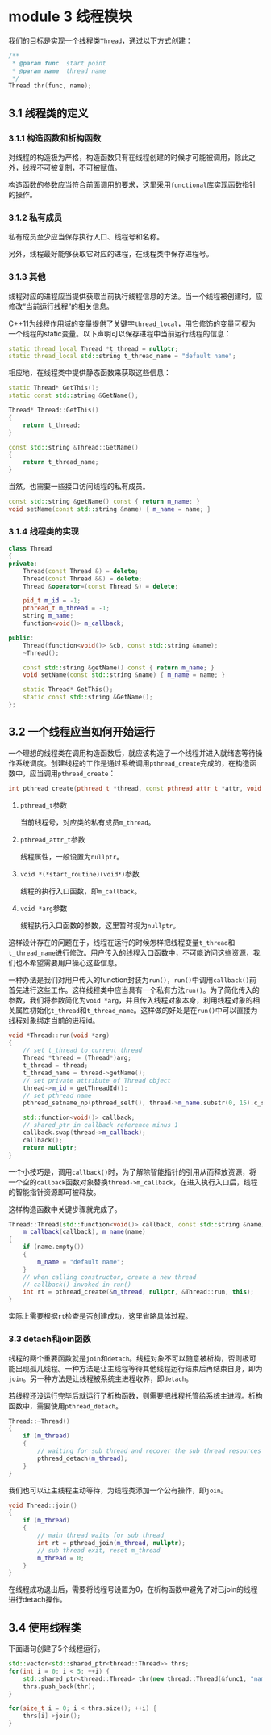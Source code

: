# module 3 线程模块

我们的目标是实现一个线程类`Thread`，通过以下方式创建：
``` cpp
/**
 * @param func  start point
 * @param name  thread name
 */
Thread thr(func, name);
```

## 3.1 线程类的定义

### 3.1.1 构造函数和析构函数

对线程的构造极为严格，构造函数只有在线程创建的时候才可能被调用，除此之外，线程不可被复制，不可被赋值。

构造函数的参数应当符合前面调用的要求，这里采用`functional`库实现函数指针的操作。

### 3.1.2 私有成员

私有成员至少应当保存执行入口、线程号和名称。

另外，线程最好能够获取它对应的进程，在线程类中保存进程号。

### 3.1.3 其他

线程对应的进程应当提供获取当前执行线程信息的方法。当一个线程被创建时，应修改“当前运行线程”的相关信息。

C++11为线程作用域的变量提供了关键字`thread_local`，用它修饰的变量可视为一个线程的static变量。以下声明可以保存进程中当前运行线程的信息：
``` cpp
static thread_local Thread *t_thread = nullptr;
static thread_local std::string t_thread_name = "default name";
```

相应地，在线程类中提供静态函数来获取这些信息：
``` cpp
static Thread* GetThis();
static const std::string &GetName();

Thread* Thread::GetThis()
{
    return t_thread;
}

const std::string &Thread::GetName()
{
    return t_thread_name;
}
```

当然，也需要一些接口访问线程的私有成员。
``` cpp
const std::string &getName() const { return m_name; }
void setName(const std::string &name) { m_name = name; }
```

### 3.1.4 线程类的实现

``` cpp
class Thread
{
private:
    Thread(const Thread &) = delete;
    Thread(const Thread &&) = delete;
    Thread &operator=(const Thread &) = delete;

    pid_t m_id = -1;
    pthread_t m_thread = -1;
    string m_name;
    function<void()> m_callback;

public:
    Thread(function<void()> &cb, const std::string &name);
    ~Thread();

    const std::string &getName() const { return m_name; }
    void setName(const std::string &name) { m_name = name; }

    static Thread* GetThis();
    static const std::string &GetName();
};
```

## 3.2 一个线程应当如何开始运行

一个理想的线程类在调用构造函数后，就应该构造了一个线程并进入就绪态等待操作系统调度。创建线程的工作是通过系统调用`pthread_create`完成的，在构造函数中，应当调用`pthread_create`：
``` cpp
int pthread_create(pthread_t *thread, const pthread_attr_t *attr, void *(*start_routine) (void *), void *arg);
```

1. `pthread_t`参数

    当前线程号，对应类的私有成员`m_thread`。

2. `pthread_attr_t`参数

    线程属性，一般设置为`nullptr`。

3. `void *(*start_routine)(void*)`参数

    线程的执行入口函数，即`m_callback`。

4. `void *arg`参数

    线程执行入口函数的参数，这里暂时视为`nullptr`。

这样设计存在的问题在于，线程在运行的时候怎样把线程变量`t_thread`和`t_thread_name`进行修改。用户传入的线程入口函数中，不可能访问这些资源，我们也不希望需要用户操心这些信息。

一种办法是我们对用户传入的function封装为`run()`，`run()`中调用`callback()`前首先进行这些工作。这样线程类中应当具有一个私有方法`run()`。为了简化传入的参数，我们将参数简化为`void *arg`，并且传入线程对象本身，利用线程对象的相关属性初始化`t_thread`和`t_thread_name`。这样做的好处是在`run()`中可以直接为线程对象绑定当前的进程id。
``` cpp
void *Thread::run(void *arg)
{
    // set t_thread to current thread
    Thread *thread = (Thread*)arg;
    t_thread = thread;
    t_thread_name = thread->getName();
    // set private attribute of Thread object
    thread->m_id = getThreadId();
    // set pthread name
    pthread_setname_np(pthread_self(), thread->m_name.substr(0, 15).c_str());

    std::function<void()> callback;
    // shared_ptr in callback reference minus 1
    callback.swap(thread->m_callback);
    callback();
    return nullptr;
}
```

一个小技巧是，调用`callback()`时，为了解除智能指针的引用从而释放资源，将一个空的`callback`函数对象替换`thread->m_callback`，在进入执行入口后，线程的智能指针资源即可被释放。

这样构造函数中关键步骤就完成了。
``` cpp
Thread::Thread(std::function<void()> callback, const std::string &name) :
    m_callback(callback), m_name(name)
{
    if (name.empty())
    {
        m_name = "default name";
    }
    // when calling constructor, create a new thread
    // callback() invoked in run()
    int rt = pthread_create(&m_thread, nullptr, &Thread::run, this);
}
```

实际上需要根据`rt`检查是否创建成功，这里省略具体过程。

### 3.3 detach和join函数

线程的两个重要函数就是`join`和`detach`。线程对象不可以随意被析构，否则极可能出现孤儿线程。一种方法是让主线程等待其他线程运行结束后再结束自身，即为`join`。另一种方法是让线程被系统主进程收养，即`detach`。

若线程还没运行完毕后就运行了析构函数，则需要把线程托管给系统主进程。析构函数中，需要使用`pthread_detach`。
``` cpp
Thread::~Thread()
{
    if (m_thread)
    {
        // waiting for sub thread and recover the sub thread resources
        pthread_detach(m_thread);
    }
}
```

我们也可以让主线程主动等待，为线程类添加一个公有操作，即`join`。
``` cpp
void Thread::join()
{
    if (m_thread)
    {
        // main thread waits for sub thread
        int rt = pthread_join(m_thread, nullptr);
        // sub thread exit, reset m_thread
        m_thread = 0;
    }
}
```
在线程成功退出后，需要将线程号设置为0，在析构函数中避免了对已join的线程进行detach操作。

## 3.4 使用线程类

下面语句创建了5个线程运行。
``` cpp
std::vector<std::shared_ptr<thread::Thread>> thrs;
for(int i = 0; i < 5; ++i) {
    std::shared_ptr<thread::Thread> thr(new thread::Thread(&func1, "name_" + std::to_string(i)));
    thrs.push_back(thr);
}

for(size_t i = 0; i < thrs.size(); ++i) {
    thrs[i]->join();
}
```
